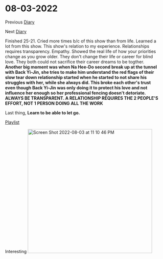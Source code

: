 # 08-03-2022

Previous [Diary](https://aryanmangla23.github.io/08-02-2022/)

Next [Diary](https://aryanmangla23.github.io/08-04-2022/)

Finished 25-21. Cried more times b/c of this show than from life. Learned a lot from this show. This show's relation to my experience. Relationships requires transparency. Empathy. Showed the real life of how your priorities change as you grow older. They don't change their life or career for blind love. They both could not sacrifice their career dreams to be togther. **Another big moment was when Na Hee-Do second break up at the tunnel with Back Yi-Jin, she tries to make him understand the red flags of their slow tear down relationship started when he started to not share his struggles with her, while she always did. This broke each other's trust even though Back Yi-Jin was only doing it to protect his love and not influence her enough so her professional fencing doesn't detoriate. ALWAYS BE TRANSPARENT. A RELATIONSHIP REQUIRES THE 2 PEOPLE'S EFFORT, NOT 1 PERSON DOING ALL THE WORK**  

Last thing, **Learn to be able to let go.**

[Playlist](https://open.spotify.com/playlist/7ma2dpb8u9YbRJwA21F4R3?si=06e1161aa7af4686)

Interesting <img width="406" alt="Screen Shot 2022-08-03 at 11 10 46 PM" src="https://user-images.githubusercontent.com/55885627/182776071-a92b17ca-43bd-4806-af9e-5b984f72bfdc.png">

